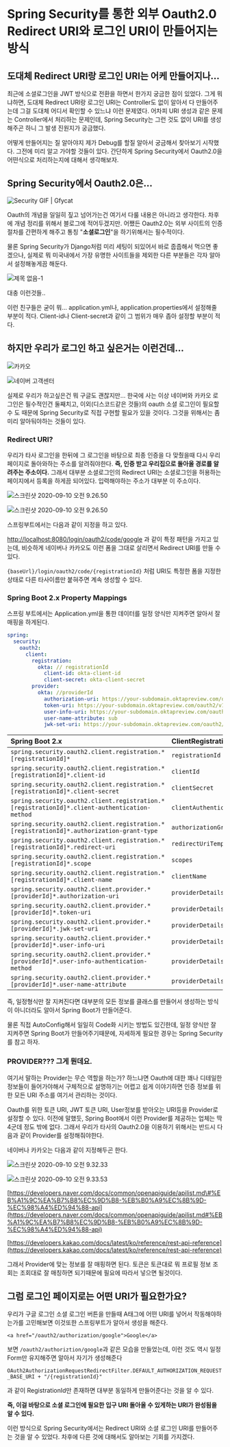 # Spring Security를 통한 외부 Oauth2.0 Redirect URI와 로그인 URI이 만들어지는 방식

## 도대체 Redirect URI랑 로그인 URI는 어케 만들어지나...

최근에 소셜로그인을 JWT 방식으로 전환을 하면서 한가지 궁금한 점이 있었다. 그게 뭐냐하면, 도대체 Redirect URI랑 로그인 URI는 Controller도 없이 알아서 다 만들어주는데 그걸 도대체 어디서 확인할 수 있느냐 이런 문제였다. 어차피 URI 생성과 같은 문제는 Controller에서 처리하는 문제인데, Spring Security는 그런 것도 없이 URI를 생성해주곤 하니 그 발생 진원지가 궁금했다.

어떻게 만들어지는 질 알아야지 제가 Debug를 할질 알아서 궁금해서 찾아보기 시작했다. 그전에 미리 알고 가야할 것들이 있다. 간단하게 Spring Security에서 Oauth2.0을 어떤식으로 처리하는지에 대해서 생각해보자.

## Spring Security에서 Oauth2.0은...

![Security GIF \| Gfycat](https://thumbs.gfycat.com/PoliteFluidGannet-size_restricted.gif)

Oauth의 개념을 일일히 짚고 넘어가는건 여기서 다룰 내용은 아니라고 생각한다. 차후에 개념 정리를 위해서 블로그에 적어두겠지만. 어쨌든 Oauth2.0는 외부 사이트의 인증절차를 간편하게 해주고 통칭 "**소셜로그인**"을 하기위해서는 필수적이다.

물론 Spring Security가 Django처럼 미리 세팅이 되있어서 바로 줍줍해서 먹으면 좋겠으나, 실제로 뭐 미국내에서 가장 유명한 사이트들을 제외한 다른 부분들은 각자 알아서 설정해놓게끔 해둔다.

![&#x110C;&#x1166;&#x1106;&#x1169;&#x11A8; &#x110B;&#x1165;&#x11B9;&#x110B;&#x1173;&#x11B7;-1](https://github.com/ventulus95/TIL/tree/76f05b8af8c692b1182e679132dbfffb4736169a/Users/LeeChnagSup/Desktop/My-CODE/제목%20없음-1.png)

대충 이런것들..

이런 친구들은 굳이 뭐... application.yml나, application.properties에서 설정해줄 부분이 적다. Client-id나 Client-secret과 같이 그 범위가 매우 좁아 설정할 부분이 적다.

## 하지만 우리가 로그인 하고 싶은거는 이런건데...

![&#xCE74;&#xCE74;&#xC624;](https://t1.kakaocdn.net/kakaocorp/corp_thumbnail/Kakao.png)

![&#xB124;&#xC774;&#xBC84; &#xACE0;&#xAC1D;&#xC13C;&#xD130;](https://ssl.pstatic.net/static/help/img/img_logo_naver_200X200.png)

실제로 우리가 하고싶은건 뭐 구글도 괜찮지만... 한국에 사는 이상 네이버와 카카오 로그인은 필수적인건 둘째치고, 이외\(디스코드같은 것들\)의 oauth 소셜 로그인이 필요할 수 도 때문에 Spring Security로 직접 구현할 필요가 있을 것이다. 그것을 위해서는 좀 미리 알아둬야하는 것들이 있다.

### Redirect URI?

우리가 타사 로그인을 한뒤에 그 로그인을 바탕으로 최종 인증을 다 맞췄을때 다시 우리 페이지로 돌아와하는 주소를 알려줘야한다. **즉, 인증 받고 우리집으로 돌아올 경로를 알려주는 주소이다.** 그래서 대부분 소셜로그인의 Redirect URI는 소셜로그인을 허용하는 페이지에서 등록을 하게끔 되어있다. 입력해야하는 주소가 대부분 이 주소이다.

![&#x1109;&#x1173;&#x110F;&#x1173;&#x1105;&#x1175;&#x11AB;&#x1109;&#x1163;&#x11BA; 2020-09-10 &#x110B;&#x1169;&#x110C;&#x1165;&#x11AB; 9.26.50](https://github.com/ventulus95/TIL/tree/76f05b8af8c692b1182e679132dbfffb4736169a/Users/LeeChnagSup/Desktop/스크린샷%202020-09-10%20오전%209.25.48.png)

![&#x1109;&#x1173;&#x110F;&#x1173;&#x1105;&#x1175;&#x11AB;&#x1109;&#x1163;&#x11BA; 2020-09-10 &#x110B;&#x1169;&#x110C;&#x1165;&#x11AB; 9.26.50](https://github.com/ventulus95/TIL/tree/76f05b8af8c692b1182e679132dbfffb4736169a/Users/LeeChnagSup/Desktop/스크린샷%202020-09-10%20오전%209.26.50.png)

스프링부트에서는 다음과 같이 지정을 하고 있다.

[http://localhost:8080/login/oauth2/code/google](http://localhost:8080/login/oauth2/code/google) 과 같이 특정 패턴을 가지고 있는데, 비슷하게 네이버나 카카오도 이런 폼을 그대로 살리면서 Redirect URI를 만들 수 있다.

`{baseUrl}/login/oauth2/code/{registrationId}` 처럼 URI도 특정한 폼을 지정한 상태로 다른 타사이름만 붙혀주면 계속 생성할 수 있다.

### Spring Boot 2.x Property Mappings

스프링 부트에서는 Application.yml을 통한 데이터를 일정 양식만 지켜주면 알아서 잘 매핑을 하게된다.

```yaml
spring:
  security:
    oauth2:
      client:
        registration:
          okta: // registrationId
            client-id: okta-client-id
            client-secret: okta-client-secret
        provider: 
          okta: //providerId 
            authorization-uri: https://your-subdomain.oktapreview.com/oauth2/v1/authorize
            token-uri: https://your-subdomain.oktapreview.com/oauth2/v1/token
            user-info-uri: https://your-subdomain.oktapreview.com/oauth2/v1/userinfo
            user-name-attribute: sub
            jwk-set-uri: https://your-subdomain.oktapreview.com/oauth2/v1/keys
```

| Spring Boot 2.x | ClientRegistration |
| :--- | :--- |
| `spring.security.oauth2.client.registration.*[registrationId]*` | `registrationId` |
| `spring.security.oauth2.client.registration.*[registrationId]*.client-id` | `clientId` |
| `spring.security.oauth2.client.registration.*[registrationId]*.client-secret` | `clientSecret` |
| `spring.security.oauth2.client.registration.*[registrationId]*.client-authentication-method` | `clientAuthenticationMethod` |
| `spring.security.oauth2.client.registration.*[registrationId]*.authorization-grant-type` | `authorizationGrantType` |
| `spring.security.oauth2.client.registration.*[registrationId]*.redirect-uri` | `redirectUriTemplate` |
| `spring.security.oauth2.client.registration.*[registrationId]*.scope` | `scopes` |
| `spring.security.oauth2.client.registration.*[registrationId]*.client-name` | `clientName` |
| `spring.security.oauth2.client.provider.*[providerId]*.authorization-uri` | `providerDetails.authorizationUri` |
| `spring.security.oauth2.client.provider.*[providerId]*.token-uri` | `providerDetails.tokenUri` |
| `spring.security.oauth2.client.provider.*[providerId]*.jwk-set-uri` | `providerDetails.jwkSetUri` |
| `spring.security.oauth2.client.provider.*[providerId]*.user-info-uri` | `providerDetails.userInfoEndpoint.uri` |
| `spring.security.oauth2.client.provider.*[providerId]*.user-info-authentication-method` | `providerDetails.userInfoEndpoint.authenticationMethod` |
| `spring.security.oauth2.client.provider.*[providerId]*.user-name-attribute` | `providerDetails.userInfoEndpoint.userNameAttributeNa` |

즉, 일정형식만 잘 지켜진다면 대부분의 모든 정보를 클래스를 만들어서 생성하는 방식이 아니더라도 알아서 Spring Boot가 만들어준다.

물론 직접 AutoConfig해서 일일히 Code화 시키는 방법도 있긴한데, 일정 양식만 잘 지켜주면 Spring Boot가 만들어주기때문에, 자세하게 필요한 경우는 Spring Security를 참고 하자.

### PROVIDER???  그게 뭔데요.

여기서 말하는 Provider는 무슨 역할을 하는가? 하느냐면 Oauth에 대한 꽤나 디테일한 정보들이 들어가야해서 구체적으로 설명하기는 어렵고 쉽게 이야기하면 인증 정보를 위한 모든 URI 주소를 여기서 관리하는 것이다.

Oauth를 위한 토큰 URI, JWT 토큰 URI, User정보를 받아오는 URI등을 Provider로 설정할 수 있다. 이전에 말했듯, Spring Boot에서 이런 Provider를 제공하는 업체는 딱 4군데 정도 밖에 없다. 그래서 우리가 타사의 Oauth2.0을 이용하기 위해서는 반드시 다음과 같이 Provider를 설정해줘야한다.

네이버나 카카오는 다음과 같이 지정해두곤 한다.

![&#x1109;&#x1173;&#x110F;&#x1173;&#x1105;&#x1175;&#x11AB;&#x1109;&#x1163;&#x11BA; 2020-09-10 &#x110B;&#x1169;&#x110C;&#x1165;&#x11AB; 9.32.33](https://github.com/ventulus95/TIL/tree/76f05b8af8c692b1182e679132dbfffb4736169a/Users/LeeChnagSup/Desktop/스크린샷%202020-09-10%20오전%209.32.33.png)

![&#x1109;&#x1173;&#x110F;&#x1173;&#x1105;&#x1175;&#x11AB;&#x1109;&#x1163;&#x11BA; 2020-09-10 &#x110B;&#x1169;&#x110C;&#x1165;&#x11AB; 9.33.53](https://github.com/ventulus95/TIL/tree/76f05b8af8c692b1182e679132dbfffb4736169a/Users/LeeChnagSup/Desktop/스크린샷%202020-09-10%20오전%209.33.53.png)

[https://developers.naver.com/docs/common/openapiguide/apilist.md\#%EB%A1%9C%EA%B7%B8%EC%9D%B8-%EB%B0%A9%EC%8B%9D-%EC%98%A4%ED%94%88-api](https://developers.naver.com/docs/common/openapiguide/apilist.md#%EB%A1%9C%EA%B7%B8%EC%9D%B8-%EB%B0%A9%EC%8B%9D-%EC%98%A4%ED%94%88-api)

[https://developers.kakao.com/docs/latest/ko/reference/rest-api-reference](https://developers.kakao.com/docs/latest/ko/reference/rest-api-reference)

그래서 Provider에 맞는 정보를 잘 매핑하면 된다. 토큰은 토큰대로 뭐 프로필 정보 조회는 조회대로 잘 매칭하면 되기때문에 필요에 따라서 넣으면 될것이다.

## 그럼 로그인 페이지로는 어떤 URI가 필요한가요?

우리가 구글 로그인 소셜 로그인 버튼을 만들때 A태그에 어떤 URI를 넣어서 작동해야하는가를 고민해보면 이것또한 스프링부트가 알아서 생성을 해준다.

```markup
<a href="/oauth2/authorization/google">Google</a>
```

보면 `/oauth2/authoriztion/google`과 같은 모습을 만들었는데, 이런 것도 역시 일정 Form만 유지해주면 알아서 자기가 생성해준다

`OAuth2AuthorizationRequestRedirectFilter.DEFAULT_AUTHORIZATION_REQUEST_BASE_URI + "/{registrationId}"`

과 같이 RegistrationId만 존재하면 대부분 동일하게 만들어준다는 것을 알 수 있다.

**즉, 이걸 바탕으로 소셜 로그인에 필요한 입구 URI 돌아올 수 있게하는 URI가 완성됨을 알 수 있다.** 

이런 방식으로 Spring Security에서는 Redirect URI와 소셜 로그인 URI를 만들어주는 것을 알 수 있었다. 차후에 다른 것에 대해서도 알아보는 기회를 가지겠다.


